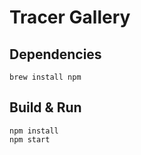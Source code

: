Tracer Gallery
==============

Dependencies
------------
```
brew install npm
```

Build & Run
-----------

```
npm install
npm start
```

